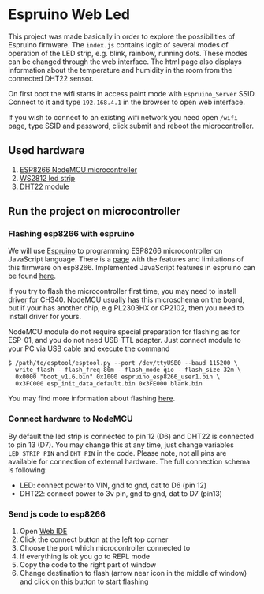 # Espruino Web Led

This project was made basically in order to explore the possibilities of Espruino firmware.
The `index.js` contains logic of several modes of operation of the LED strip, e.g. blink, rainbow, running dots. These modes can be changed through the web interface.
The html page also displays information about the temperature and humidity in the room from the connected DHT22 sensor.

On first boot the wifi starts in access point mode with `Espruino_Server` SSID.
Connect to it and type `192.168.4.1` in the browser to open web interface.

If you wish to connect to an existing wifi network you need open `/wifi` page, type SSID and password, click submit and reboot the microcontroller.

## Used hardware

1. [ESP8266 NodeMCU microcontroller](https://aliexpress.ru/item/32520574539.html?sku_id=59096362340&spm=a2g2w.productlist.search_results.0.32fd4aa6JYIUfF)
2. [WS2812 led strip](https://aliexpress.ru/item/32963792469.html?sku_id=66538506334&spm=a2g2w.productlist.search_results.19.5dd64aa66B33e3)
3. [DHT22 module](https://aliexpress.ru/item/32716996619.html?sku_id=61101408537&spm=a2g2w.productlist.search_results.8.1ce44aa6WNwtH8)

## Run the project on microcontroller

### Flashing esp8266 with espruino

We will use [Espruino](https://www.espruino.com/) to programming ESP8266 microcontroller on JavaScript language.
There is a [page](https://www.espruino.com/EspruinoESP8266) with the features and limitations of this firmware on esp8266. Implemented JavaScript features in espruino can be found [here](https://www.espruino.com/Features).

If you try to flash the microcontroller first time, you may need to install [driver](https://myrobot.ru/downloads/driver-ch340g-nodemcu.php) for CH340. NodeMCU usually has this microschema on the board, but if your has another chip, e.g PL2303HX or CP2102, then you need to install driver for yours.

NodeMCU module do not require special preparation for flashing as for ESP-01, and you do not need USB-TTL adapter. Just connect module to your PC via USB cable and execute the command
```
$ /path/to/esptool/esptool.py --port /dev/ttyUSB0 --baud 115200 \
  write_flash --flash_freq 80m --flash_mode qio --flash_size 32m \
  0x0000 "boot_v1.6.bin" 0x1000 espruino_esp8266_user1.bin \
  0x3FC000 esp_init_data_default.bin 0x3FE000 blank.bin
```

You may find more information about flashing [here](https://www.espruino.com/ESP8266_Flashing).

### Connect hardware to NodeMCU

By default the led strip is connected to pin 12 (D6) and DHT22 is connected to pin 13 (D7). You may change this at any time, just change variables `LED_STRIP_PIN` and `DHT_PIN` in the code. Please note, not all pins are available for connection of external hardware.
The full connection schema is following:
* LED: connect power to VIN, gnd to gnd, dat to D6 (pin 12)
* DHT22: connect power to 3v pin, gnd to gnd, dat to D7 (pin13)

### Send js code to esp8266

1. Open [Web IDE](https://www.espruino.com/ide/)
2. Click the connect button at the left top corner
3. Choose the port which microcontroller connected to
4. If everything is ok you go to REPL mode
5. Copy the code to the right part of window
6. Change destination to flash (arrow near icon in the middle of window) and click on this button to start flashing
